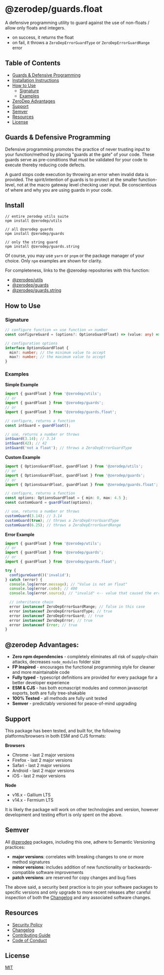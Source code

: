 # @zerodep/guards.float

A defensive programming utility to guard against the use of non-floats / allow only floats and integers.

- on success, it returns the float
- on fail, it throws a `ZeroDepErrorGuardType` or `ZeroDepErrorGuardRange` error

## Table of Contents

- [Guards & Defensive Programming](#guards--defensive-programming)
- [Installation Instructions](#install)
- [How to Use](#how-to-use)
  - [Signature](#signature)
  - [Examples](#examples)
- [ZeroDep Advantages](#zerodep-advantages)
- [Support](#support)
- [Semver](#semver)
- [Resources](#resources)
- [License](#license)

## Guards & Defensive Programming

Defensive programming promotes the practice of never trusting input to your function/method by placing "guards at the gate" of your code. These guards serve as pre-conditions that must be validated for your code to execute thereby reducing code defects.

A guard stops code execution by throwing an error when invalid data is provided. The spirit/intention of guards is to protect at the smaller function-level, not at the macro gateway level checking user input. Be conscientious of where and why you are using guards in your code.

## Install

```
// entire zerodep utils suite
npm install @zerodep/utils

// all @zerodep guards
npm install @zerodep/guards

// only the string guard
npm install @zerodep/guards.string
```

Of course, you may use `yarn` or `pnpm` or the package manager of your choice. Only `npm` examples are shown for clarity.

For completeness, links to the @zerodep repositories with this function:

- [@zerodep/utils](https://github.com/cdepage/zerodep/packages/utils)
- [@zerodep/guards](https://github.com/cdepage/zerodep/packages/guards)
- [@zerodep/guards.string](https://github.com/cdepage/zerodep/packages/guards.string)

## How to Use

### Signature

```typescript
// configure function => use function => number
const configureGuard = (options?: OptionsGuardFloat) => (value: any) => number;

// configuration options
interface OptionsGuardFloat {
  min?: number; // the minimum value to accept
  max?: number; // the maximum value to accept
}
```

### Examples

**Simple Example**

```typescript
import { guardFloat } from '@zerodep/utils';
// or
import { guardFloat } from '@zerodep/guards';
// or
import { guardFloat } from '@zerodep/guards.float';

// configure, returns a function
const intGuard = guardFloat();

// use, returns a number or throws
intGuard(3.14); // 3.14
intGuard(42); // 42
intGuard('not a float'); // throws a ZeroDepErrorGuardType
```

**Custom Example**

```typescript
import { OptionsGuardFloat, guardFloat } from '@zerodep/utils';
// or
import { OptionsGuardFloat, guardFloat } from '@zerodep/guards';
// or
import { OptionsGuardFloat, guardFloat } from '@zerodep/guards.float';

// configure, returns a function
const options: OptionsGuardFloat = { min: 0, max: 4.5 };
const customGuard = guardFloat(options);

// use, returns a number or throws
customGuard(3.14); // 3.14
customGuard(true); // throws a ZeroDepErrorGuardType
customGuard(6.25); // throws a ZeroDepErrorGuardRange
```

**Error Example**

```typescript
import { guardFloat } from '@zerodep/utils';
// or
import { guardFloat } from '@zerodep/guards';
// or
import { guardFloat } from '@zerodep/guards.float';

try {
  configureGuard()('invalid');
} catch (error) {
  console.log(error.message); // "Value is not an float"
  console.log(error.code); // 400
  console.log(error.source); // "invalid" <-- value that caused the error

  // inheritance chain
  error instanceof ZeroDepErrorGuardRange; // false in this case
  error instanceof ZeroDepErrorGuardType; // true
  error instanceof ZeroDepErrorGuard; // true
  error instanceof ZeroDepError; // true
  error instanceof Error; // true
}
```

## @zerodep Advantages:

- **Zero npm dependencies** - completely eliminates all risk of supply-chain attacks, decreases `node_modules` folder size
- **FP Inspired** - encourages the functional programming style for cleaner and more maintainable code
- **Fully typed** - typescript definitions are provided for every package for a better developer experience
- **ESM & CJS** - has both ecmascript modules and common javascript exports, both are fully tree-shakable
- **100% Tested** - all methods are fully unit tested
- **Semver** - predictably versioned for peace-of-mind upgrading

## Support

This package has been tested, and built for, the following platforms/browsers in both ESM and CJS formats:

**Browsers**

- Chrome - last 2 major versions
- Firefox - last 2 major versions
- Safari - last 2 major versions
- Android - last 2 major versions
- iOS - last 2 major versions

**Node**

- v16.x - Gallium LTS
- v14.x - Fermium LTS

It is likely the package will work on other technologies and version, however development and testing effort is only spent on the above.

## Semver

All [@zerodep](https://github.com/cdepage/zerodep) packages, including this one, adhere to Semantic Versioning practices:

- **major versions**: correlates with breaking changes to one or more method signatures
- **minor versions**: includes addition of new functionality or backwards-compatible software improvements
- **patch versions**: are reserved for copy changes and bug fixes

The above said, a security best practice is to pin your software packages to specific versions and only upgrade to more recent releases after careful inspection of both the [Changelog](https://github.com/cdepage/zerodep/packages/guards.float/CHANGELOG.md) and any associated software changes.

## Resources

- [Security Policy](https://github.com/cdepage/zerodep/blob/main/SECURITY.md)
- [Changelog](https://github.com/cdepage/zerodep/packages/guards.float/CHANGELOG.md)
- [Contributing Guide](https://github.com/cdepage/zerodep/blob/main/CONTRIBUTING.md)
- [Code of Conduct](https://github.com/cdepage/zerodep/blob/main/CODE_OF_CONDUCT.md)

## License

[MIT](https://github.com/cdepage/zerodep/blob/main/LICENSE)
